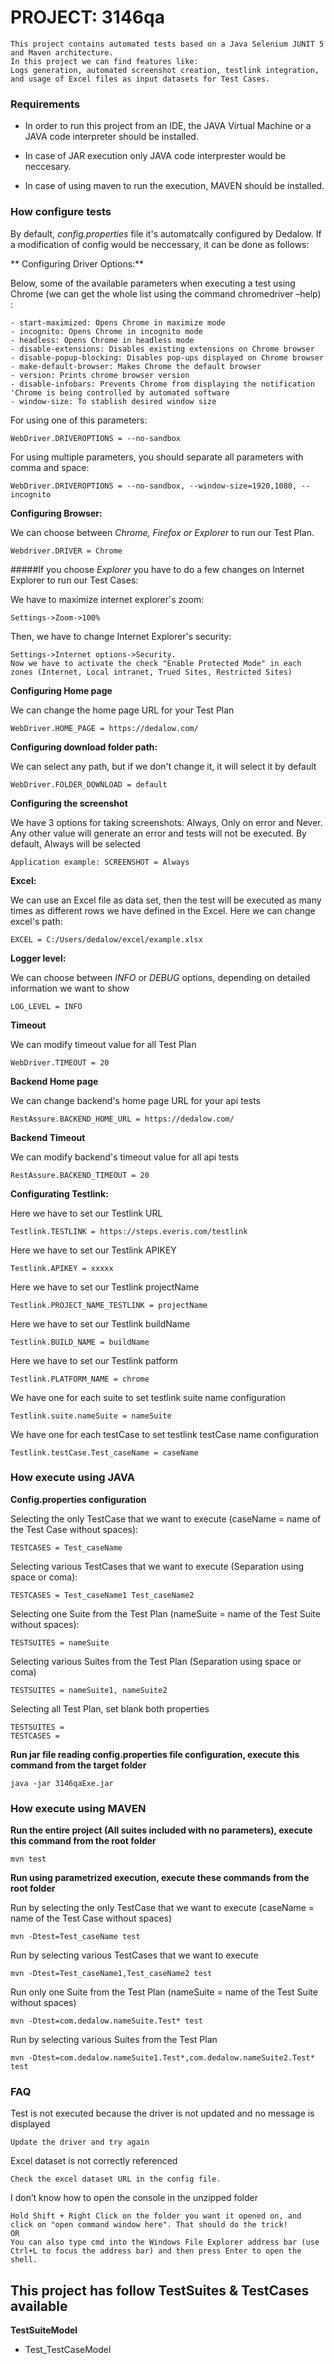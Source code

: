 # PROJECT: 3146qa
    This project contains automated tests based on a Java Selenium JUNIT 5 and Maven architecture.
	In this project we can find features like:
	Logs generation, automated screenshot creation, testlink integration, and usage of Excel files as input datasets for Test Cases.

### Requirements
-	In order to run this project from an IDE, the JAVA Virtual Machine or a JAVA code interpreter should be installed.

-	In case of JAR execution only JAVA code interprester would be neccesary.

-	In case of using maven to run the execution, MAVEN should be installed.

### How configure tests
By default, *config.properties* file it's automatcally configured by Dedalow. If a modification of config would be neccessary, it can be done as follows:

**	Configuring Driver Options:**	

Below, some of the available parameters when executing a test using Chrome (we can get the whole list using the command chromedriver –help) :
	
	- start-maximized: Opens Chrome in maximize mode
	- incognito: Opens Chrome in incognito mode
	- headless: Opens Chrome in headless mode
	- disable-extensions: Disables existing extensions on Chrome browser
	- disable-popup-blocking: Disables pop-ups displayed on Chrome browser
	- make-default-browser: Makes Chrome the default browser
	- version: Prints chrome browser version
	- disable-infobars: Prevents Chrome from displaying the notification 'Chrome is being controlled by automated software
	- window-size: To stablish desired window size
	
For using one of this parameters:
	
	WebDriver.DRIVEROPTIONS = --no-sandbox

For using multiple parameters, you should separate all parameters with comma and space:
	
	WebDriver.DRIVEROPTIONS = --no-sandbox, --window-size=1920,1080, --incognito

**Configuring Browser:**

We can choose between *Chrome, Firefox or Explorer* to run our Test Plan.

	Webdriver.DRIVER = Chrome
	
#####If you choose *Explorer* you have to do a few changes on Internet Explorer to run our Test Cases:

We have to maximize internet explorer's zoom:

	Settings->Zoom->100%
	
Then, we have to change Internet Explorer's security:

	Settings->Internet options->Security.
	Now we have to activate the check "Enable Protected Mode" in each zones (Internet, Local intranet, Trued Sites, Restricted Sites)
	
**Configuring Home page**

We can change the home page URL for your Test Plan

	WebDriver.HOME_PAGE = https://dedalow.com/

**Configuring download folder path:**

We can select any path, but if we don't change it, it will select it by default

	WebDriver.FOLDER_DOWNLOAD = default

**Configuring the screenshot**

We have 3 options for taking screenshots: Always, Only on error and Never. Any other value will generate an error and tests will not be executed. By default, Always will be selected

	Application example: SCREENSHOT = Always
	
**Excel:**

We can use an Excel file as data set, then the test will be executed as many times as different rows we have defined in the Excel.
Here we can change excel's path:

	EXCEL = C:/Users/dedalow/excel/example.xlsx

**Logger level:**

We can choose between *INFO* or *DEBUG* options, depending on detailed information we want to show

	LOG_LEVEL = INFO
	
**Timeout**

We can modify timeout value for all Test Plan

	WebDriver.TIMEOUT = 20
	
**Backend Home page**

We can change backend's home page URL for your api tests

	RestAssure.BACKEND_HOME_URL = https://dedalow.com/
	
**Backend Timeout**

We can modify backend's timeout value for all api tests

	RestAssure.BACKEND_TIMEOUT = 20
	
**Configurating Testlink:**

Here we have to set our Testlink URL

    Testlink.TESTLINK = https://steps.everis.com/testlink

Here we have to set our Testlink APIKEY

    Testlink.APIKEY = xxxxx

Here we have to set our Testlink projectName

    Testlink.PROJECT_NAME_TESTLINK = projectName

Here we have to set our Testlink buildName

    Testlink.BUILD_NAME = buildName

Here we have to set our Testlink patform

    Testlink.PLATFORM_NAME = chrome

We have one for each suite to set testlink suite name configuration

    Testlink.suite.nameSuite = nameSuite

We have one for each testCase to set testlink testCase name configuration

    Testlink.testCase.Test_caseName = caseName

### How execute using JAVA
	
**Config.properties configuration**

Selecting the only TestCase that we want to execute (caseName = name of the Test Case without spaces):

	TESTCASES = Test_caseName
	
Selecting various TestCases that we want to execute (Separation using space or coma):

	TESTCASES = Test_caseName1 Test_caseName2
	
Selecting one Suite from the Test Plan (nameSuite = name of the Test Suite without spaces):

	TESTSUITES = nameSuite
	
Selecting various Suites from the Test Plan (Separation using space or coma)

	TESTSUITES = nameSuite1, nameSuite2
	
Selecting all Test Plan, set blank both properties

	TESTSUITES =
	TESTCASES = 

**Run jar file reading config.properties file configuration, execute this command from the target folder**

	java -jar 3146qaExe.jar

### How execute using MAVEN

**Run the entire project (All suites included with no parameters), execute this command from the root folder**

	mvn test
	
**Run using parametrized execution, execute these commands from the root folder**

Run by selecting the only TestCase that we want to execute (caseName = name of the Test Case without spaces)

	mvn -Dtest=Test_caseName test

Run by selecting various TestCases that we want to execute

	mvn -Dtest=Test_caseName1,Test_caseName2 test

Run only one Suite from the Test Plan (nameSuite = name of the Test Suite without spaces)

	mvn -Dtest=com.dedalow.nameSuite.Test* test

Run by selecting various Suites from the Test Plan

	mvn -Dtest=com.dedalow.nameSuite1.Test*,com.dedalow.nameSuite2.Test* test

### FAQ
Test is not executed because the driver is not updated and no message is displayed

	Update the driver and try again
	
Excel dataset is not correctly referenced

	Check the excel dataset URL in the config file.
	
I don’t know how to open the console in the unzipped folder

	Hold Shift + Right Click on the folder you want it opened on, and click on "open command window here". That should do the trick!
	OR
	You can also type cmd into the Windows File Explorer address bar (use Ctrl+L to focus the address bar) and then press Enter to open the shell.


## This project has follow TestSuites & TestCases available
**TestSuiteModel**
- Test_TestCaseModel
